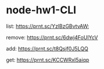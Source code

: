 # node-hw1-CLI
list:
https://prnt.sc/YzlBzGBvtvAW;

remove:
https://prnt.sc/6dwj4FoUlYcV

add:
https://prnt.sc/t8Qsjf0J5LQQ

get:
https://prnt.sc/KCCWRxI5aiqp
